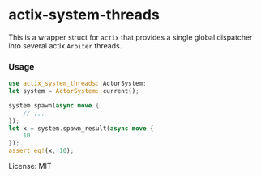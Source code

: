 # actix-system-threads

This is a wrapper struct for `actix` that provides a single global dispatcher into several actix
`Arbiter` threads.

### Usage
```rust
use actix_system_threads::ActorSystem;
let system = ActorSystem::current();

system.spawn(async move {
    // ...
});
let x = system.spawn_result(async move {
    10
});
assert_eq!(x, 10);
```

License: MIT
